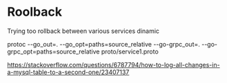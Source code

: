 # Roolback
Trying too rollback between various services dinamic


protoc --go_out=. --go_opt=paths=source_relative --go-grpc_out=. --go-grpc_opt=paths=source_relative proto/service1.proto

https://stackoverflow.com/questions/6787794/how-to-log-all-changes-in-a-mysql-table-to-a-second-one/23407137